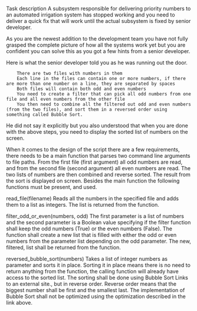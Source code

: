 Task description
A subsystem responsible for delivering priority numbers to an automated irrigation system has stopped working and you need to deliver a quick fix that will work until the actual subsystem is fixed by senior developer.

As you are the newest addition to the development team you have not fully grasped the complete picture of how all the systems work yet but you are confident you can solve this as you got a few hints from a senior developer.

Here is what the senior developer told you as he was running out the door.

        There are two files with numbers in them
        Each line in the files can contain one or more numbers, if there are more than one number on a line, they are separated by spaces
        Both files will contain both odd and even numbers
        You need to create a filter that can pick all odd numbers from one file and all even numbers from the other file
        You then need to combine all the filtered out odd and even numbers (from the two files), and sort them in a reversed order using something called Bubble Sort.

He did not say it explicitly but you also understood that when you are done with the above steps, you need to display the sorted list of numbers on the screen.

When it comes to the design of the script there are a few requirements, there needs to be a main function that parses two command line arguments to file paths. From the first file (first argument) all odd numbers are read, and from the second file (second argument) all even numbers are read. The two lists of numbers are then combined and reverse sorted. The result from the sort is displayed on screen. Besides the main function the following functions must be present, and used.

read_file(filename)
Reads all the numbers in the specified file and adds them to a list as integers. The list is returned from the function.

filter_odd_or_even(numbers, odd)
The first parameter is a list of numbers and the second parameter is a Boolean value specifying if the filter function shall keep the odd numbers (True) or the even numbers (False). The function shall create a new list that is filled with either the odd or even numbers from the parameter list depending on the odd parameter. The new, filtered, list shall be returned from the function.

reversed_bubble_sort(numbers)
Takes a list of integer numbers as parameter and sorts it in place. Sorting it in place means there is no need to return anything from the function, the calling function will already have access to the sorted list. The sorting shall be done using Bubble Sort
Links to an external site., but in reverse order. Reverse order means that the biggest number shall be first and the smallest last. The implementation of Bubble Sort shall not be optimized using the optimization described in the link above.
